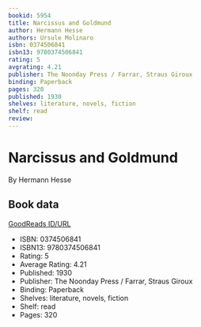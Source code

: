 ```yaml
---
bookid: 5954
title: Narcissus and Goldmund
author: Hermann Hesse
authors: Ursule Molinaro
isbn: 0374506841
isbn13: 9780374506841
rating: 5
avgrating: 4.21
publisher: The Noonday Press / Farrar, Straus Giroux
binding: Paperback
pages: 320
published: 1930
shelves: literature, novels, fiction
shelf: read
review: 
---
```


# Narcissus and Goldmund

By Hermann Hesse

## Book data

[GoodReads ID/URL](https://www.goodreads.com/book/show/5954)

- ISBN: 0374506841
- ISBN13: 9780374506841
- Rating: 5
- Average Rating: 4.21
- Published: 1930
- Publisher: The Noonday Press / Farrar, Straus Giroux
- Binding: Paperback
- Shelves: literature, novels, fiction
- Shelf: read
- Pages: 320


